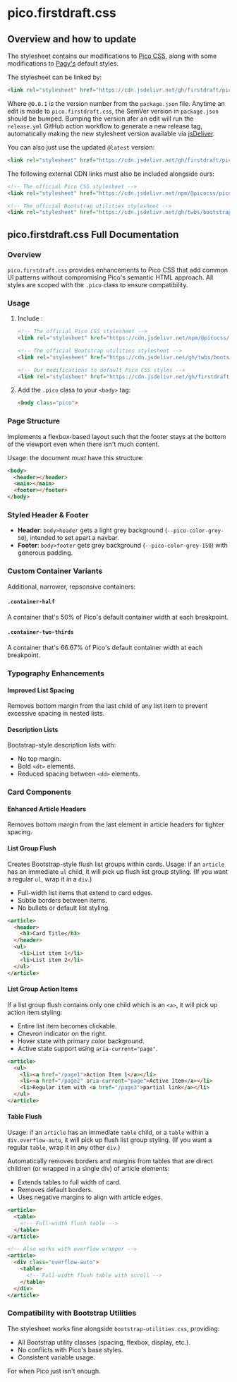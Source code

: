 # pico.firstdraft.css

## Overview and how to update

The stylesheet contains our modifications to [Pico CSS](https://picocss.com/), along with some modifications to [Pagy's](https://github.com/ddnexus/pagy) default styles.

The stylesheet can be linked by:

```html
<link rel="stylesheet" href="https://cdn.jsdelivr.net/gh/firstdraft/pico.firstdraft.css@0.0.1/pico.firstdraft.css">
```

Where `@0.0.1` is the version number from the `package.json` file. Anytime an edit is made to `pico.firstdraft.css`, the SemVer version in `package.json` should be bumped. Bumping the version afer an edit will run the `release.yml` GitHub action workflow to generate a new release tag, automatically making the new stylesheet version available via [jsDeliver](https://www.jsdelivr.com/github).

You can also just use the updated `@latest` version:

```html
<link rel="stylesheet" href="https://cdn.jsdelivr.net/gh/firstdraft/pico.firstdraft.css@latest/pico.firstdraft.css">
```

The following external CDN links must also be included alongside ours:

```html
<!-- The official Pico CSS stylesheet -->
<link rel="stylesheet" href="https://cdn.jsdelivr.net/npm/@picocss/pico@2/css/pico.conditional.css">

<!-- The official Bootstrap utilities stylesheet -->
<link rel="stylesheet" href="https://cdn.jsdelivr.net/gh/twbs/bootstrap@main/dist/css/bootstrap-utilities.css">
```


## pico.firstdraft.css Full Documentation

### Overview

`pico.firstdraft.css` provides enhancements to Pico CSS that add common UI patterns without compromising Pico's semantic HTML approach. All styles are scoped with the `.pico` class to ensure compatibility.

### Usage

1. Include :

    ```html
    <!-- The official Pico CSS stylesheet -->
    <link rel="stylesheet" href="https://cdn.jsdelivr.net/npm/@picocss/pico@2/css/pico.conditional.css">

    <!-- The official Bootstrap utilities stylesheet -->
    <link rel="stylesheet" href="https://cdn.jsdelivr.net/gh/twbs/bootstrap@main/dist/css/bootstrap-utilities.css">

    <!-- Our modifications to default Pico CSS styles -->
    <link rel="stylesheet" href="https://cdn.jsdelivr.net/gh/firstdraft/pico.firstdraft.css@latest/pico.firstdraft.css">
    ```

2. Add the `.pico` class to your `<body>` tag:

    ```html
    <body class="pico">
    ```

### Page Structure

Implements a flexbox-based layout such that the footer stays at the bottom of the viewport even when there isn't much content.

Usage: the document _must_ have this structure:

```html
<body>
  <header></header>
  <main></main>
  <footer></footer>
</body>
```

### Styled Header & Footer

- **Header**: `body>header` gets a light grey background (`--pico-color-grey-50`), intended to set apart a navbar.
- **Footer**: `body>footer` gets grey background (`--pico-color-grey-150`) with generous padding.

### Custom Container Variants

Additional, narrower, repsonsive containers:

#### `.container-half`

A container that's 50% of Pico's default container width at each breakpoint.

#### `.container-two-thirds`

A container that's 66.67% of Pico's default container width at each breakpoint.

### Typography Enhancements

#### Improved List Spacing

Removes bottom margin from the last child of any list item to prevent excessive spacing in nested lists.

#### Description Lists

Bootstrap-style description lists with:

- No top margin.
- Bold `<dt>` elements.
- Reduced spacing between `<dd>` elements.

### Card Components

#### Enhanced Article Headers

Removes bottom margin from the last element in article headers for tighter spacing.

#### List Group Flush

Creates Bootstrap-style flush list groups within cards. Usage: if an `article` has an immediate `ul` child, it will pick up flush list group styling. (If you want a regular `ul`, wrap it in a `div`.)

- Full-width list items that extend to card edges.
- Subtle borders between items.
- No bullets or default list styling.

```html
<article>
  <header>
    <h3>Card Title</h3>
  </header>
  <ul>
    <li>List item 1</li>
    <li>List item 2</li>
  </ul>
</article>
```

#### List Group Action Items

If a list group flush contains only one child which is an `<a>`, it will pick up action item styling:

- Entire list item becomes clickable.
- Chevron indicator on the right.
- Hover state with primary color background.
- Active state support using `aria-current="page"`.

```html
<article>
  <ul>
    <li><a href="/page1">Action Item 1</a></li>
    <li><a href="/page2" aria-current="page">Active Item</a></li>
    <li>Regular item with <a href="/page3">partial link</a></li>
  </ul>
</article>
```

#### Table Flush

Usage: if an `article` has an immediate `table` child, or a `table` within a `div.overflow-auto`, it will pick up flush list group styling. (If you want a regular `table`, wrap it in any other `div`.)

Automatically removes borders and margins from tables that are direct children (or wrapped in a single div) of article elements:

- Extends tables to full width of card.
- Removes default borders.
- Uses negative margins to align with article edges.

```html
<article>
  <table>
    <!-- Full-width flush table -->
  </table>
</article>

<!-- Also works with overflow wrapper -->
<article>
  <div class="overflow-auto">
    <table>
      <!-- Full-width flush table with scroll -->
    </table>
  </div>
</article>
```

### Compatibility with Bootstrap Utilities

The stylesheet works fine alongside `bootstrap-utilities.css`, providing:

- All Bootstrap utility classes (spacing, flexbox, display, etc.).
- No conflicts with Pico's base styles.
- Consistent variable usage.

For when Pico just isn't enough.

